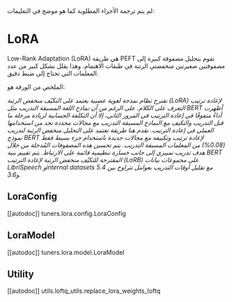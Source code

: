 لم يتم ترجمة الأجزاء المطلوبة كما هو موضح في التعليمات:

<!--Copyright 2023 The HuggingFace Team. All rights reserved.
Licensed under the Apache License, Version 2.0 (the "License"); you may not use this file except in compliance with
the License. You may obtain a copy of the License at
http://www.apache.org/licenses/LICENSE-2.0
Unless required by applicable law or agreed to in writing, software distributed under the License is distributed on
an "AS IS" BASIS, WITHOUT WARRANTIES OR CONDITIONS OF ANY KIND, either express or implied. See the License for the
specific language governing permissions and limitations under the License.
⚠️ Note that this file is in Markdown but contains specific syntax for our doc-builder (similar to MDX) that may not be
rendered properly in your Markdown viewer.
-->

# LoRA

Low-Rank Adaptation (LoRA) هي طريقة PEFT تقوم بتحليل مصفوفة كبيرة إلى مصفوفتين صغيرتين منخفضتي الرتبة في طبقات الاهتمام. وهذا يقلل بشكل كبير من عدد المعلمات التي تحتاج إلى ضبط دقيق.

الملخص من الورقة هو:

*نقترح نظام نمذجة لغوية عصبية يعتمد على التكيّف منخفض الرتبة (LoRA) لإعادة ترتيب التعرف على الكلام. على الرغم من أن نماذج اللغة المسبقة التدريب مثل BERT أظهرت أداءً متفوقًا في إعادة الترتيب في المرور الثاني، إلا أن التكلفة الحسابية لزيادة مرحلة ما قبل التدريب والتكيف مع النماذج المسبقة التدريب مع مجالات محددة تحد من استخدامها العملي في إعادة الترتيب. نقدم هنا طريقة تعتمد على التحليل منخفض الرتبة لتدريب نموذج BERT لإعادة ترتيب وتكييفه مع مجالات جديدة باستخدام جزء بسيط فقط (0.08%) من المعلمات المسبقة التدريب. يتم تحسين هذه المصفوفات المُدخلة من خلال هدف تدريب تمييزي إلى جانب خسارة تنظيمية قائمة على الارتباط. يتم تقييم بنية BERT المقترحة للتكيّف منخفض الرتبة لإعادة الترتيب (LoRB) على مجموعات بيانات LibriSpeech وinternal datasets مع تقليل أوقات التدريب بعوامل تتراوح بين 5.4 و3.6.*

## LoraConfig

[[autodoc]] tuners.lora.config.LoraConfig

## LoraModel

[[autodoc]] tuners.lora.model.LoraModel

## Utility

[[autodoc]] utils.loftq_utils.replace_lora_weights_loftq